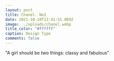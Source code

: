 ```yaml
---
layout: post
title: Chanel. No1
date: 2021-10-10T13:41:51.069Z
image: ../uploads/chanel.webp
title_color: "#ffffff"
caption: Design Type
comments: false
---
```

"A girl should be two things: classy and fabulous"
